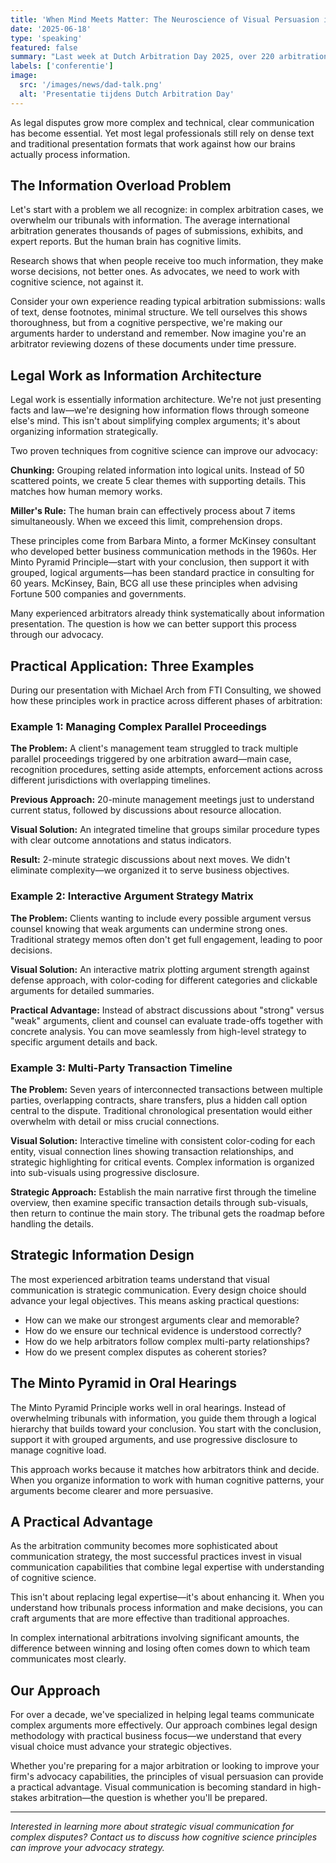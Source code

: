 ```yaml
---
title: 'When Mind Meets Matter: The Neuroscience of Visual Persuasion in Arbitration'
date: '2025-06-18'
type: 'speaking'
featured: false
summary: "Last week at Dutch Arbitration Day 2025, over 220 arbitration professionals gathered at Amsterdam's H'ART Museum to explore how the human brain processes information, makes decisions, and responds to persuasion in legal contexts. The conference theme—Mind over Matter(s): the Tribunal's Take—addressed a practical challenge we all face."
labels: ['conferentie']
image:
  src: '/images/news/dad-talk.png'
  alt: 'Presentatie tijdens Dutch Arbitration Day'
---
```


As legal disputes grow more complex and technical, clear communication has become essential. Yet most legal professionals still rely on dense text and traditional presentation formats that work against how our brains actually process information.

## The Information Overload Problem

Let's start with a problem we all recognize: in complex arbitration cases, we overwhelm our tribunals with information. The average international arbitration generates thousands of pages of submissions, exhibits, and expert reports. But the human brain has cognitive limits.

Research shows that when people receive too much information, they make worse decisions, not better ones. As advocates, we need to work with cognitive science, not against it.

Consider your own experience reading typical arbitration submissions: walls of text, dense footnotes, minimal structure. We tell ourselves this shows thoroughness, but from a cognitive perspective, we're making our arguments harder to understand and remember. Now imagine you're an arbitrator reviewing dozens of these documents under time pressure.

## Legal Work as Information Architecture

Legal work is essentially information architecture. We're not just presenting facts and law—we're designing how information flows through someone else's mind. This isn't about simplifying complex arguments; it's about organizing information strategically.

Two proven techniques from cognitive science can improve our advocacy:

**Chunking:** Grouping related information into logical units. Instead of 50 scattered points, we create 5 clear themes with supporting details. This matches how human memory works.

**Miller's Rule:** The human brain can effectively process about 7 items simultaneously. When we exceed this limit, comprehension drops.

These principles come from Barbara Minto, a former McKinsey consultant who developed better business communication methods in the 1960s. Her Minto Pyramid Principle—start with your conclusion, then support it with grouped, logical arguments—has been standard practice in consulting for 60 years. McKinsey, Bain, BCG all use these principles when advising Fortune 500 companies and governments.

Many experienced arbitrators already think systematically about information presentation. The question is how we can better support this process through our advocacy.

## Practical Application: Three Examples

During our presentation with Michael Arch from FTI Consulting, we showed how these principles work in practice across different phases of arbitration:

### Example 1: Managing Complex Parallel Proceedings

**The Problem:** A client's management team struggled to track multiple parallel proceedings triggered by one arbitration award—main case, recognition procedures, setting aside attempts, enforcement actions across different jurisdictions with overlapping timelines.

**Previous Approach:** 20-minute management meetings just to understand current status, followed by discussions about resource allocation.

**Visual Solution:** An integrated timeline that groups similar procedure types with clear outcome annotations and status indicators.

**Result:** 2-minute strategic discussions about next moves. We didn't eliminate complexity—we organized it to serve business objectives.

### Example 2: Interactive Argument Strategy Matrix

**The Problem:** Clients wanting to include every possible argument versus counsel knowing that weak arguments can undermine strong ones. Traditional strategy memos often don't get full engagement, leading to poor decisions.

**Visual Solution:** An interactive matrix plotting argument strength against defense approach, with color-coding for different categories and clickable arguments for detailed summaries.

**Practical Advantage:** Instead of abstract discussions about "strong" versus "weak" arguments, client and counsel can evaluate trade-offs together with concrete analysis. You can move seamlessly from high-level strategy to specific argument details and back.

### Example 3: Multi-Party Transaction Timeline

**The Problem:** Seven years of interconnected transactions between multiple parties, overlapping contracts, share transfers, plus a hidden call option central to the dispute. Traditional chronological presentation would either overwhelm with detail or miss crucial connections.

**Visual Solution:** Interactive timeline with consistent color-coding for each entity, visual connection lines showing transaction relationships, and strategic highlighting for critical events. Complex information is organized into sub-visuals using progressive disclosure.

**Strategic Approach:** Establish the main narrative first through the timeline overview, then examine specific transaction details through sub-visuals, then return to continue the main story. The tribunal gets the roadmap before handling the details.

## Strategic Information Design

The most experienced arbitration teams understand that visual communication is strategic communication. Every design choice should advance your legal objectives. This means asking practical questions:

- How can we make our strongest arguments clear and memorable?
- How do we ensure our technical evidence is understood correctly?
- How do we help arbitrators follow complex multi-party relationships?
- How do we present complex disputes as coherent stories?

## The Minto Pyramid in Oral Hearings

The Minto Pyramid Principle works well in oral hearings. Instead of overwhelming tribunals with information, you guide them through a logical hierarchy that builds toward your conclusion. You start with the conclusion, support it with grouped arguments, and use progressive disclosure to manage cognitive load.

This approach works because it matches how arbitrators think and decide. When you organize information to work with human cognitive patterns, your arguments become clearer and more persuasive.

## A Practical Advantage

As the arbitration community becomes more sophisticated about communication strategy, the most successful practices invest in visual communication capabilities that combine legal expertise with understanding of cognitive science.

This isn't about replacing legal expertise—it's about enhancing it. When you understand how tribunals process information and make decisions, you can craft arguments that are more effective than traditional approaches.

In complex international arbitrations involving significant amounts, the difference between winning and losing often comes down to which team communicates most clearly.

## Our Approach

For over a decade, we've specialized in helping legal teams communicate complex arguments more effectively. Our approach combines legal design methodology with practical business focus—we understand that every visual choice must advance your strategic objectives.

Whether you're preparing for a major arbitration or looking to improve your firm's advocacy capabilities, the principles of visual persuasion can provide a practical advantage. Visual communication is becoming standard in high-stakes arbitration—the question is whether you'll be prepared.

---

_Interested in learning more about strategic visual communication for complex disputes? Contact us to discuss how cognitive science principles can improve your advocacy strategy._
